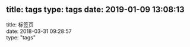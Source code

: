 title: tags
type: tags
date: 2019-01-09 13:08:13
---
title: 标签页  
date: 2018-03-31 09:28:57  
type: "tags"